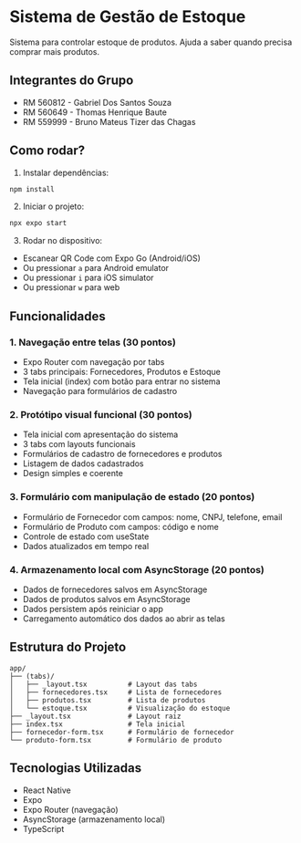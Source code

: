 # Sistema de Gestão de Estoque

Sistema para controlar estoque de produtos. Ajuda a saber quando precisa comprar mais produtos.

## Integrantes do Grupo
- RM 560812 - Gabriel Dos Santos Souza
- RM 560649 - Thomas Henrique Baute
- RM 559999 - Bruno Mateus Tizer das Chagas

## Como rodar?

1. Instalar dependências:
```bash
npm install
```

2. Iniciar o projeto:
```bash
npx expo start
```

3. Rodar no dispositivo:
- Escanear QR Code com Expo Go (Android/iOS)
- Ou pressionar `a` para Android emulator
- Ou pressionar `i` para iOS simulator
- Ou pressionar `w` para web

## Funcionalidades

### 1. Navegação entre telas (30 pontos)
- Expo Router com navegação por tabs
- 3 tabs principais: Fornecedores, Produtos e Estoque
- Tela inicial (index) com botão para entrar no sistema
- Navegação para formulários de cadastro

### 2. Protótipo visual funcional (30 pontos)
- Tela inicial com apresentação do sistema
- 3 tabs com layouts funcionais
- Formulários de cadastro de fornecedores e produtos
- Listagem de dados cadastrados
- Design simples e coerente

### 3. Formulário com manipulação de estado (20 pontos)
- Formulário de Fornecedor com campos: nome, CNPJ, telefone, email
- Formulário de Produto com campos: código e nome
- Controle de estado com useState
- Dados atualizados em tempo real

### 4. Armazenamento local com AsyncStorage (20 pontos)
- Dados de fornecedores salvos em AsyncStorage
- Dados de produtos salvos em AsyncStorage
- Dados persistem após reiniciar o app
- Carregamento automático dos dados ao abrir as telas

## Estrutura do Projeto

```
app/
├── (tabs)/
│   ├── _layout.tsx          # Layout das tabs
│   ├── fornecedores.tsx     # Lista de fornecedores
│   ├── produtos.tsx         # Lista de produtos
│   └── estoque.tsx          # Visualização do estoque
├── _layout.tsx              # Layout raiz
├── index.tsx                # Tela inicial
├── fornecedor-form.tsx      # Formulário de fornecedor
└── produto-form.tsx         # Formulário de produto
```

## Tecnologias Utilizadas

- React Native
- Expo
- Expo Router (navegação)
- AsyncStorage (armazenamento local)
- TypeScript
